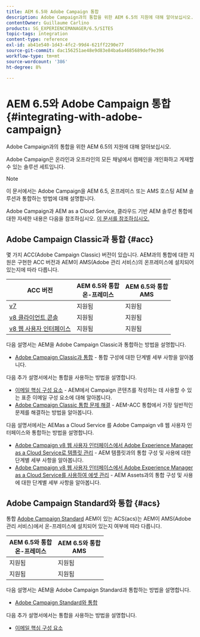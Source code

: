 ```yaml
---
title: AEM 6.5와 Adobe Campaign 통합
description: Adobe Campaign과의 통합을 위한 AEM 6.5의 지원에 대해 알아보십시오.
contentOwner: Guillaume Carlino
products: SG_EXPERIENCEMANAGER/6.5/SITES
topic-tags: integration
content-type: reference
exl-id: ab41e540-1d43-4fc2-99d4-621ff2290e77
source-git-commit: dac156251ae48e9d83e84ba6a4685689def9e396
workflow-type: tm+mt
source-wordcount: '386'
ht-degree: 8%

---
```



# AEM 6.5와 Adobe Campaign 통합{#integrating-with-adobe-campaign}

Adobe Campaign과의 통합을 위한 AEM 6.5의 지원에 대해 알아보십시오.

Adobe Campaign은 온라인과 오프라인의 모든 채널에서 캠페인을 개인화하고 게재할 수 있는 솔루션 세트입니다.

>[!NOTE]
>
>이 문서에서는 Adobe Campaign을 AEM 6.5, 온프레미스 또는 AMS 호스팅 AEM 솔루션과 통합하는 방법에 대해 설명합니다.
>
>Adobe Campaign과 AEM as a Cloud Service, 클라우드 기반 AEM 솔루션 통합에 대한 자세한 내용은 다음을 참조하십시오. [이 문서를 참조하십시오.](https://experienceleague.adobe.com/docs/experience-manager-cloud-service/content/sites/integrations/campaign.html)

## Adobe Campaign Classic과 통합 {#acc}

몇 가지 ACC(Adobe Campaign Classic) 버전이 있습니다. AEM과의 통합에 대한 지원은 구현한 ACC 버전과 AEM이 AMS(Adobe 관리 서비스)의 온프레미스에 설치되어 있는지에 따라 다릅니다.

| ACC 버전 | AEM 6.5와 통합 <br>온-프레미스 | AEM 6.5와 통합<br>AMS |
|---|---|---|
| [v7](https://experienceleague.adobe.com/docs/campaign-classic.html) | 지원됨 | 지원됨 |
| [v8 클라이언트 콘솔](https://experienceleague.adobe.com/docs/campaign-v8.html) | 지원됨 | 지원됨 |
| [v8 웹 사용자 인터페이스](https://experienceleague.adobe.com/docs/campaign-web/v8/campaign-web-home.html) | 지원됨 | 지원됨 |

다음 설명서는 AEM을 Adobe Campaign Classic과 통합하는 방법을 설명합니다.

* [Adobe Campaign Classic과 통합](/help/sites-administering/campaignonpremise.md) - 통합 구성에 대한 단계별 세부 사항을 알아봅니다.

다음 추가 설명서에서는 통합을 사용하는 방법을 설명합니다.

* [이메일 핵심 구성 요소](https://experienceleague.adobe.com/docs/experience-manager-core-components/using/email/introduction.html) - AEM에서 Campaign 콘텐츠를 작성하는 데 사용할 수 있는 표준 이메일 구성 요소에 대해 알아봅니다.
* [Adobe Campaign Classic 통합 문제 해결](/help/sites-administering/troubleshooting-campaignintegration.md) - AEM-ACC 통합에서 가장 일반적인 문제를 해결하는 방법을 알아봅니다.


다음 설명서에서는 AEMas a Cloud Service 를 Adobe Campaign v8 웹 사용자 인터페이스와 통합하는 방법을 설명합니다.

* [Adobe Campaign v8 웹 사용자 인터페이스에서 Adobe Experience Manager as a Cloud Service로 템플릿 관리](https://experienceleague.adobe.com/docs/campaign-web/v8/integrations/aem-content.html) - AEM 템플릿과의 통합 구성 및 사용에 대한 단계별 세부 사항을 알아봅니다.
* [Adobe Campaign v8 웹 사용자 인터페이스에서 Adobe Experience Manager as a Cloud Service를 사용하여 에셋 관리](https://experienceleague.adobe.com/docs/campaign-web/v8/integrations/aem-assets.html) - AEM Assets과의 통합 구성 및 사용에 대한 단계별 세부 사항을 알아봅니다.


## Adobe Campaign Standard와 통합 {#acs}

통합 [Adobe Campaign Standard](https://experienceleague.adobe.com/docs/campaign-standard.html) AEM이 있는 ACS(acs)는 AEM이 AMS(Adobe 관리 서비스)에서 온-프레미스에 설치되어 있는지 여부에 따라 다릅니다.

| AEM 6.5와 통합 <br>온-프레미스 | AEM 6.5와 통합<br>AMS |
|---|---|
| 지원됨 | 지원됨 |
| 지원됨 | 지원됨 |

다음 설명서는 AEM을 Adobe Campaign Standard과 통합하는 방법을 설명합니다.

* [Adobe Campaign Standard와 통합](/help/sites-administering/campaignstandard.md)

다음 추가 설명서에서는 통합을 사용하는 방법을 설명합니다.

* [이메일 핵심 구성 요소](https://experienceleague.adobe.com/docs/experience-manager-core-components/using/email/introduction.html)
